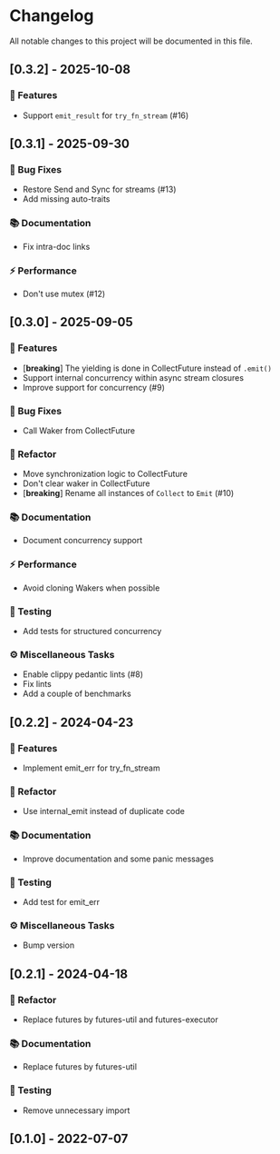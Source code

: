# Changelog

All notable changes to this project will be documented in this file.

## [0.3.2] - 2025-10-08

### 🚀 Features

- Support `emit_result` for `try_fn_stream` (#16)

## [0.3.1] - 2025-09-30

### 🐛 Bug Fixes

- Restore Send and Sync for streams (#13)
- Add missing auto-traits

### 📚 Documentation

- Fix intra-doc links

### ⚡ Performance

- Don't use mutex (#12)

## [0.3.0] - 2025-09-05

### 🚀 Features

- [**breaking**] The yielding is done in CollectFuture instead of `.emit()`
- Support internal concurrency within async stream closures
- Improve support for concurrency (#9)

### 🐛 Bug Fixes

- Call Waker from CollectFuture

### 🚜 Refactor

- Move synchronization logic to CollectFuture
- Don't clear waker in CollectFuture
- [**breaking**] Rename all instances of `Collect` to `Emit` (#10)

### 📚 Documentation

- Document concurrency support

### ⚡ Performance

- Avoid cloning Wakers when possible

### 🧪 Testing

- Add tests for structured concurrency

### ⚙️ Miscellaneous Tasks

- Enable clippy pedantic lints (#8)
- Fix lints
- Add a couple of benchmarks

## [0.2.2] - 2024-04-23

### 🚀 Features

- Implement emit_err for try_fn_stream

### 🚜 Refactor

- Use internal_emit instead of duplicate code

### 📚 Documentation

- Improve documentation and some panic messages

### 🧪 Testing

- Add test for emit_err

### ⚙️ Miscellaneous Tasks

- Bump version

## [0.2.1] - 2024-04-18

### 🚜 Refactor

- Replace futures by futures-util and futures-executor

### 📚 Documentation

- Replace futures by futures-util

### 🧪 Testing

- Remove unnecessary import

## [0.1.0] - 2022-07-07

<!-- generated by git-cliff -->
